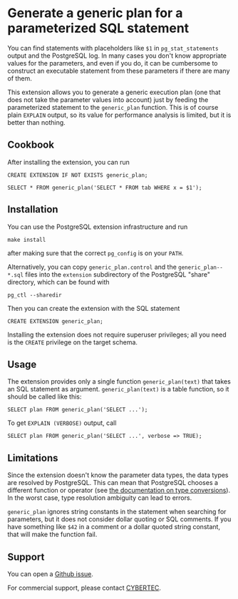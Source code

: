 Generate a generic plan for a parameterized SQL statement
=========================================================

You can find statements with placeholders like `$1` in `pg_stat_statements`
output and the PostgreSQL log.  In many cases you don't know appropriate values
for the parameters, and even if you do, it can be cumbersome to construct an
executable statement from these parameters if there are many of them.

This extension allows you to generate a generic execution plan (one that does
not take the parameter values into account) just by feeding the parameterized
statement to the `generic_plan` function.  This is of course plain `EXPLAIN`
output, so its value for performance analysis is limited, but it is better
than nothing.

Cookbook
--------

After installing the extension, you can run

    CREATE EXTENSION IF NOT EXISTS generic_plan;

    SELECT * FROM generic_plan('SELECT * FROM tab WHERE x = $1');

Installation
------------

You can use the PostgreSQL extension infrastructure and run

    make install

after making sure that the correct `pg_config` is on your `PATH`.

Alternatively, you can copy `generic_plan.control` and the
`generic_plan--*.sql` files into the `extension` subdirectory of the PostgreSQL
"share" directory, which can be found with

    pg_ctl --sharedir

Then you can create the extension with the SQL statement

    CREATE EXTENSION generic_plan;

Installing the extension does not require superuser privileges; all you need is
the `CREATE` privilege on the target schema.

Usage
-----

The extension provides only a single function `generic_plan(text)` that takes
an SQL statement as argument.  `generic_plan(text)` is a table function, so it
should be called like this:

    SELECT plan FROM generic_plan('SELECT ...');

To get `EXPLAIN (VERBOSE)` output, call

    SELECT plan FROM generic_plan('SELECT ...', verbose => TRUE);

Limitations
-----------

Since the extension doesn't know the parameter data types, the data types are
resolved by PostgreSQL.  This can mean that PostgreSQL chooses a different
function or operator (see [the documentation on type conversions][typeconv]).  
In the worst case, type resolution ambiguity can lead to errors.

`generic_plan` ignores string constants in the statement when searching for
parameters, but it does not consider dollar quoting or SQL comments.  If you
have something like `$42` in a comment or a dollar quoted string constant,
that will make the function fail.

 [typeconv]: https://www.postgresql.org/docs/current/typeconv.html

Support
-------

You can open a [Github issue][issue].

For commercial support, please contact [CYBERTEC][cybertec].

 [issue]: https://github.com/cybertec-postgresql/generic-plan/issues
 [cybertec]: https://www.cybertec-postgresql.com
